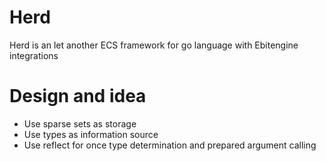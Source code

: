 # Herd

Herd is an let another ECS framework for go language with Ebitengine integrations

# Design and idea

- Use sparse sets as storage
- Use types as information source
- Use reflect for once type determination and prepared argument calling